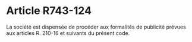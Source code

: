 # Article R743-124

La société est dispensée de procéder aux formalités de publicité prévues aux articles R. 210-16 et suivants du présent code.
